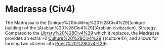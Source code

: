 # Madrassa (Civ4)

The Madrassa is the [Unique%20building%20%28Civ4%29](unique building) of the [Arabian%20%28Civ4%29](Arabian civilization).
Strategy.
Compared to the [Library%20%28Civ4%29](Library) which it replaces, the Madrassa provides an extra +2 [Culture%20%28Civ4%29](Culture) {{culture4}}, and allows for turning two citizens into [Priest%20%28Civ4%29](priest)s.